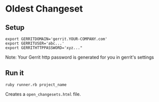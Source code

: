 # Oldest Changeset

## Setup

    export GERRITDOMAIN='gerrit.YOUR-COMPANY.com'
    export GERRITUSER='abc...'
    export GERRITHTTPPASSWORD='xyz..."

Note: Your Gerrit http password is generated for you in gerrit's
settings

## Run it

    ruby runner.rb project_name

Creates a `open_changesets.html` file.
